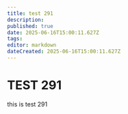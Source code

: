 ```yaml
---
title: test 291
description: 
published: true
date: 2025-06-16T15:00:11.627Z
tags: 
editor: markdown
dateCreated: 2025-06-16T15:00:11.627Z
---
```


# TEST 291
this is test 291

